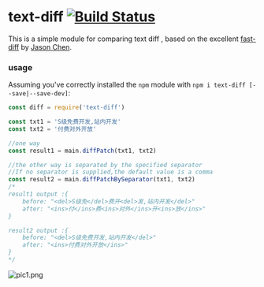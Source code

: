 # text-diff [![Build Status](https://travis-ci.org/jhchen/fast-diff.svg)](https://travis-ci.org/jhchen/fast-diff)

This is a simple module for comparing  text diff , based on the excellent [fast-diff](https://github.com/jhchen/fast-diff) by [Jason Chen](https://github.com/jhchen).

### usage

Assuming you've correctly installed the `npm` module with `npm i text-diff [--save|--save-dev]`:

```js
const diff = require('text-diff')

const txt1 = 'S级免费开发,站内开发'
const txt2 = '付费对外开放'

//one way 
const result1 = main.diffPatch(txt1, txt2)

//the other way is separated by the specified separator
//If no separator is supplied,the default value is a comma
const result2 = main.diffPatchBySeparator(txt1, txt2)
/* 
result1 output :{
    before: "<del>S级免</del>费开<del>发,站内开发</del>"
    after: "<ins>付</ins>费<ins>对外</ins>开<ins>放</ins>"
}

result2 output :{
    before: "<del>S级免费开发,站内开发</del>"
    after: "<ins>付费对外开放</ins>"
}
*/
```

![pic1.png](https://i.loli.net/2020/02/21/GP2nz3ROmLySrbh.png)
